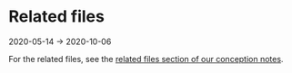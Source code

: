 Related files
=============
2020-05-14 -> 2020-10-06





For the related files, see the [related files section of our conception notes](https://github.com/lingtalfi/Light_UserData/blob/master/doc/pages/conception-notes.md#related-files).



















